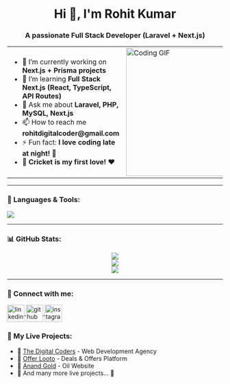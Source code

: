  <h1 align="center">Hi 👋, I'm Rohit Kumar</h1>
<h3 align="center">A passionate Full Stack Developer (Laravel + Next.js)</h3>

<table>
  <tr>
    <td>
      <ul>
        <li>🔭 I’m currently working on <b>Next.js + Prisma projects</b></li>
        <li>🌱 I’m learning <b>Full Stack Next.js (React, TypeScript, API Routes)</b></li>
        <li>💬 Ask me about <b>Laravel, PHP, MySQL, Next.js</b></li>
        <li>📫 How to reach me <b>rohitdigitalcoder@gmail.com</b></li>
        <li>⚡ Fun fact: <b>I love coding late at night! 🌙</b></li>
        <li>🏏 <b>Cricket is my first love! ❤️</b></li>
      </ul>
    </td>
    <td>
      <img src="https://i.giphy.com/media/qgQUggAC3Pfv687qPC/giphy.webp" width="300" alt="Coding GIF">
    </td>
  </tr>
</table>

---

<h3 align="left">🚀 Languages & Tools:</h3>
<p align="left">
  <img src="https://skillicons.dev/icons?i=html,css,bootstrap,js,php,laravel,react,nextjs,mysql,git,github,vscode,tailwind" />
</p>

---

<h3 align="left">📊 GitHub Stats:</h3>
<p align="center">
  <img src="https://github-readme-stats.vercel.app/api?username=rohitkumar222002&show_icons=true&theme=radical" />
  <br/>
  <img src="https://github-readme-streak-stats.herokuapp.com/?user=rohitkumar222002&theme=highcontrast" />
  <br/>
  <img src="https://github-readme-stats.vercel.app/api/top-langs/?username=rohitkumar222002&layout=compact&theme=gruvbox" />
</p>


---
<h3 align="left">🔗 Connect with me:</h3>
<p align="left">
  <a href="https://www.linkedin.com/in/rohit-kumar-3042852b3/" target="blank">
    <img align="center" src="https://skillicons.dev/icons?i=linkedin" alt="linkedin" height="40" width="40" />
  </a>
  <a href="https://github.com/rohitkumar222002" target="blank">
    <img align="center" src="https://skillicons.dev/icons?i=github" alt="github" height="40" width="40" />
  </a>
  <a href="https://www.instagram.com/rohitkumar__22" target="blank">
    <img align="center" src="https://skillicons.dev/icons?i=instagram" alt="instagram" height="40" width="40" />
  </a>
</p>
<h3 align="left">🚀 My Live Projects:</h3>
<ul>
  <li>🔹 <a href="https://thedigitalcoders.com/" target="_blank">The Digital Coders</a> - Web Development Agency</li>
  <li>🔹 <a href="https://offerlooto.com/" target="_blank">Offer Looto</a> - Deals & Offers Platform</li>
  <li>🔹 <a href="https://anandgold.co.in/" target="_blank">Anand Gold</a> - Oil   Website</li>
  <li>🔹 And many more live projects... 🚀</li>
</ul>

